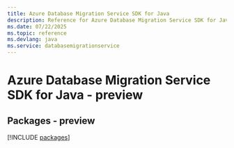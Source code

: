 ```yaml
---
title: Azure Database Migration Service SDK for Java
description: Reference for Azure Database Migration Service SDK for Java
ms.date: 07/22/2025
ms.topic: reference
ms.devlang: java
ms.service: databasemigrationservice
---
```

# Azure Database Migration Service SDK for Java - preview
## Packages - preview
[!INCLUDE [packages](database-migration-service-index.md)]